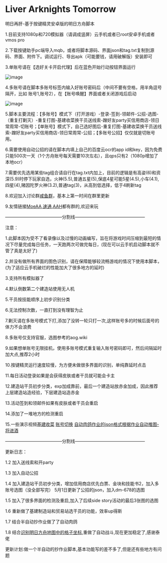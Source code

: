# Liver Arknights Tomorrow
明日再肝-基于按键精灵安卓版的明日方舟脚本

1.目前支持1080p和720模拟器（请调成竖屏）云手机或者已root安卓手机或者vmos pro

2.下载按键助手pc端导入mqb，或者将脚本源码、界面json和tag.txt复制到源码、界面、附件下。调试运行、导出apk（可能要钱，请用破解版）安装即可

3.单账号请在【选好关卡开启代理】后在蓝色开始行动按钮界面运行

![image](https://github.com/Lancarus/a-mobile-anjian-script-for-arknight/blob/master/img/1.png)

4.多账号请在脚本多账号标签内输入好账号密码后（中间不要有空格，用半角逗号隔开，比如  账号1,账号2），在【账号唤醒】界面或者关闭游戏后启动

![image](https://github.com/Lancarus/a-mobile-anjian-script-for-arknight/blob/master/img/2.png)

5.脚本主要流程：【多账号】模式下（打开游戏）-登录-签到-领邮件-公招-选图-（重复打剿灭）-重复打图-基建收菜换干员送线索-蹭好友party买信用商店-领日常周常-切账号；【单账号】模式下，自己选好图后-重复打图-基建收菜换干员送线索-蹭好友party买信用商店-领日常周常-公招；【多账号公招】仅仅就是切账号用。

6.需要使用自动公招的请在脚本内填上自己的百度云ocr的app id和key，因为免费只能500次一天（1个方舟账号每天需要10次左右），且qps只有2（1080p增加了本地ocr）

7.需要优先选用某些tag组合请自行在tag.txt内加上，目前的逻辑是有高姿(6)和资深(5.9)时停下玩家自选，火神(5.5),普通五星(5),保底4星可能5星(4.5),小车(4.1),四星(4),赌因陀罗火神(3.2),普通tag(3)，从高到低选择，低于4刷新tag

8.欢迎加入讨论群[咸鱼群](https://jq.qq.com/?_wv=1027&k=ATokIvx1)，基本上第一时间在群里更新

9.友情链接[MoeAA](https://github.com/MistEO/MeoAssistantArknights),[速通](https://github.com/tkkcc/arknights),[AAH](https://github.com/ninthDevilHAUNSTER/ArknightsAutoHelper)都有群的,欢迎来玩

—————————————分割线————————————————

注意：

1.此脚本因为受不了看录像以及过慢的动画编写，旨在将游戏时间压缩到最短的情况下尽量完成每日任务，一天跑两次可做完每日，(现在可以云手机启动脚本就不管了真是太好了)

2.并没有做所有界面的图色识别，请在保障能够较流畅游戏的情况下使用本脚本，(为了适应云手机破烂的性能加大了很多地方的延时)

3.支持所有模拟器了

4.默认倒数第二个建造站使用无人机

5.干员按技能顺序上初步识别分类

6.无法控制次数，一直打到没有理智为止

7.剿灭请在多账号模式下打,添加了没转一轮只打一次,这样账号多的时候后面号的体力不会浪费

8.多账号仅支持官服，选图参考的aog.wiki

9.如果想单账号无限挂机，使用多账号模式重复输入账号密码即可，然后间隔延时加大点,推荐2小时

10.按键精灵运行速度较慢，为方便未做很多界面的识别，单纯靠延时点击

11.每日活动登录如果是会获得皮肤或者干员就可能会卡主

12.建造站干员初步分类，exp加成靠前，最后一个建造站放赤金加成，因此推荐上层建造站造经验，下层建造站造赤金

13.活动签到和领邮件如果有皮肤或者干员会重启

14.添加了一堆地方的检测重启

15.一些演示视频[基建收菜](https://www.bilibili.com/video/BV1vQ4y1e7Tq/) [账号切换](https://www.bilibili.com/video/BV12Z4y1Q7Vo) [自动肉鸽](https://live.bilibili.com/11504048
)[作业的json格式](https://www.bilibili.com/video/BV1334y1q7io)[根据作业自动推图-将进酒](https://www.bilibili.com/video/BV1Wa411m7s1/)

—————————————分割线————————————————

更新日志：

1.2 加入送线索和开party

1.3 加入自动公招

1.4 加入建造站干员初步分类，增加信用商店优先白票、金块和技能书2，加入多账号选图（没全部写完）
    5月1日更新了公招的json，加入dm-678的选图

1.5 加入了很多界面的检测及重启,加入了后续side story活动的最后3张图的选图

1.6 重新做了基建制造站和贸易站选干员的功能，效率up得斯

1.7 结合半自动抄作业做了了自动肉鸽

1.8 结合[识别明日方舟地图中的格子坐标](https://github.com/yuanyan3060/Arknights-Tile-Pos),重做了自动战斗,现在更加稳定了,感谢泰佬

更新计划:做一个半自动的抄作业脚本,基本功能写的差不多了,但是还有些地方有问题


